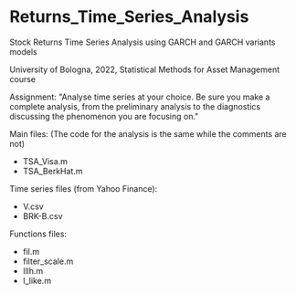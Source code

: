 # Returns_Time_Series_Analysis
Stock Returns Time Series Analysis using GARCH and GARCH variants models

University of Bologna, 2022, Statistical Methods for Asset Management course

Assignment:
"Analyse time series at your choice. Be sure you make a complete analysis, from the preliminary analysis to the diagnostics discussing the phenomenon you are focusing on."

Main files:
(The code for the analysis is the same while the comments are not)
- TSA_Visa.m
- TSA_BerkHat.m

Time series files (from Yahoo Finance):
- V.csv
- BRK-B.csv

Functions files:
- fil.m
- filter_scale.m
- lllh.m
- l_like.m


